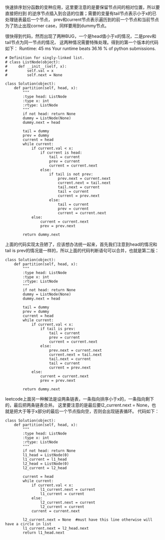 快速排序划分函数的变种应用，这里要注意的是要保留节点间的相对位置，所以要直接把扫到
的逆序节点插入到合适的位置；需要的变量有tail节点表示小于x的已处理链表最后一个节点，
prev和current节点表示遍历到的前一个节点和当前节点
为了防止出现corner case，同样要用到dummy节点。

很快得到代码，然而出现了两种BUG，一个是head值小于x的情况，二是prev和tail节点为同一节点的情况，
这两种情况需要特殊处理。得到的第一个版本的代码如下：
Runtime: 45 ms
Your runtime beats 36.16 % of python submissions.
```
# Definition for singly-linked list.
# class ListNode(object):
#     def __init__(self, x):
#         self.val = x
#         self.next = None

class Solution(object):
    def partition(self, head, x):
        """
        :type head: ListNode
        :type x: int
        :rtype: ListNode
        """
        if not head: return None
        dummy = ListNode(None)
        dummy.next = head

        tail = dummy
        prev = dummy
        current = head
        while current:
            if current.val < x:
                if current is head:
                    tail = current
                    prev = current
                    current = current.next
                else:
                    if tail is not prev:
                        prev.next = current.next
                        current.next = tail.next
                        tail.next = current
                        tail = current
                        current = prev.next
                    else:
                        tail = current
                        prev = current
                        current = current.next
            else:
                current = current.next
                prev = prev.next

        return dummy.next
```

上面的代码实现太丑陋了，应该想办法统一起来，首先我们注意到head的情况和tail is prev的情况是一样的，所以上面的代码判断语句可以合并，也就是第二版：
```
class Solution(object):
    def partition(self, head, x):
        """
        :type head: ListNode
        :type x: int
        :rtype: ListNode
        """
        if not head: return None
        dummy = ListNode(None)
        dummy.next = head

        tail = dummy
        prev = dummy
        current = head
        while current:
            if current.val < x:
                if tail is prev:
                    tail = current
                    prev = current
                    current = current.next
                else:
                    prev.next = current.next
                    current.next = tail.next
                    tail.next = current
                    tail = current
                    current = prev.next
            else:
                current = current.next
                prev = prev.next

        return dummy.next
```
leetcode上面另一种解法是设两条链表，一条指向排序小于x的，一条指向剩下的，最后把两条链表合并。
这里要注意的是最后要l2_current.next = None，也就是把大于等于x部分的最后一个节点指向空，否则会出现链表循环。
代码如下：
```
class Solution(object):
    def partition(self, head, x):
        """
        :type head: ListNode
        :type x: int
        :rtype: ListNode
        """
        if not head: return None
        l1_head = ListNode(0)
        l1_current = l1_head
        l2_head = ListNode(0)
        l2_current = l2_head

        current = head
        while current:
            if current.val < x:
                l1_current.next = current
                l1_current = current
            else:
                l2_current.next = current
                l2_current = current
            current = current.next

        l2_current.next = None  #must have this line otherwise will have a circle in list
        l1_current.next = l2_head.next
        return l1_head.next
```
